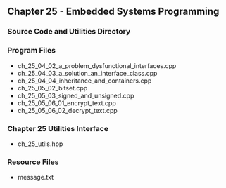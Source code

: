 ## Chapter 25 - Embedded Systems Programming
### Source Code and Utilities Directory

### Program Files
* ch\_25\_04\_02\_a\_problem\_dysfunctional\_interfaces.cpp
* ch\_25\_04\_03\_a\_solution\_an\_interface\_class.cpp
* ch\_25\_04\_04\_inheritance\_and\_containers.cpp
* ch\_25\_05\_02\_bitset.cpp
* ch\_25\_05\_03\_signed\_and\_unsigned.cpp
* ch\_25\_05\_06\_01\_encrypt\_text.cpp
* ch\_25\_05\_06\_02\_decrypt\_text.cpp

### Chapter 25 Utilities Interface
* ch\_25\_utils.hpp

### Resource Files
* message.txt
